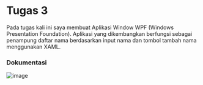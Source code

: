 # Tugas 3

Pada tugas kali ini saya membuat Aplikasi Window WPF (Windows Presentation Foundation). Aplikasi yang dikembangkan berfungsi sebagai penampung daftar nama berdasarkan input nama dan tombol tambah nama menggunakan XAML.

### Dokumentasi
![image](https://github.com/Mengz04/PBKK_tugas3_5025211169/assets/78022264/4d9014e6-dd9a-42e3-ab6e-e97120a30718)
